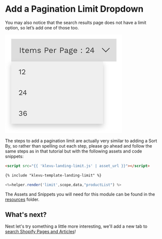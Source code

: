 # Add a Pagination Limit Dropdown

You may also notice that the search results page does not have a limit option, so let’s add one of those too.

![Limit Dropdown](/tutorial/shopify/limit/images/limit-dropdown.jpg)

The steps to add a pagination limit are actually very similar to adding a Sort By,
so rather than spelling out each step, please go ahead and follow the same steps as
in that tutorial but with the following assets and code snippets:

```html
<script src="{{ 'klevu-landing-limit.js' | asset_url }}"></script>
```

```html
{% include "klevu-template-landing-limit" %}
```

```js
<%=helper.render('limit',scope,data,"productList") %>
```

The Assets and Snippets you will need for this module can be found
in the [resources](/tutorial/shopify/limit/resources) folder.

## What's next?

Next let's try something a little more interesting,
we'll add a new tab to [search Shopify Pages and Articles](/tutorial/shopify/tab-results)!
